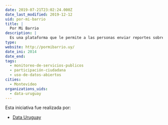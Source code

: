 ```yaml
---
date: 2019-07-21T23:02:24.000Z
date_last_modified: 2019-12-12
uid: por-mi-barrio
title: |
  Por Mi Barrio
description: |
  Es una plataforma que le permite a las personas enviar reportes sobre daños, desperfectos, desgaste  y otros problemas de algunas ciudades de Uruguay desde un computador o celular.
type: 
website: http://pormibarrio.uy/
date_ini: 2014
date_end: 
tags:
  - monitoreo-de-servicios-publicos
  - participación-ciudadana
  - uso-de-datos-abiertos
cities: 
  - Montevideo
organizations_uids:
  - data-uruguay
---
```


Esta iniciativa fue realizada por:

- [Data Uruguay](/organizaciones/data-uruguay)
